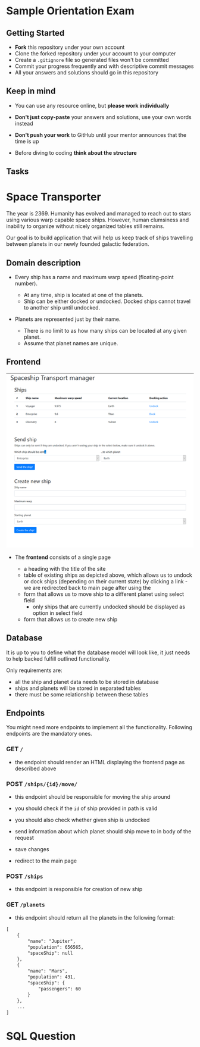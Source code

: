 # Sample Orientation Exam

## Getting Started

- **Fork** this repository under your own account
- Clone the forked repository under your account to your computer
- Create a `.gitignore` file so generated files won't be committed
- Commit your progress frequently and with descriptive commit messages
- All your answers and solutions should go in this repository

## Keep in mind

- You can use any resource online, but **please work individually**

- **Don't just copy-paste** your answers and solutions, use your own words
  instead

- **Don't push your work** to GitHub until your mentor announces that the time
  is up

- Before diving to coding **think about the structure**

## Tasks

# Space Transporter

The year is 2369. Humanity has evolved and managed to reach out to stars using
various warp capable space ships. However, human clumsiness and inability to organize without nicely organized tables still remains.

Our goal is to build application that will help us keep track of ships travelling
between planets in our newly founded galactic federation.

## Domain description

- Every ship has a name and maximum warp speed (floating-point number).
    - At any time, ship is located at one of the planets.
    - Ship can be either docked or undocked. Docked ships cannot travel
      to another ship until undocked.

- Planets are represented just by their name.
    - There is no limit to as how many ships can be located at any given planet.
    - Assume that planet names are unique.

## Frontend

![main](assets/frontpage.png)

- The **frontend** consists of a single page

  - a heading with the title of the site
  - table of existing ships as depicted above, which allows us
    to undock or dock ships (depending on their current state)
    by clicking a link
        - we are redirected back to main page after using the 
  - form that allows us to move ship to a different planet using
    select field
    - only ships that are currently undocked should be displayed
      as option in select field
  - form that allows us to create new ship

## Database

It is up to you to define what the database model will look
like, it just needs to help backed fulfill outlined functionality.

Only requirements are:

* all the ship and planet data needs to be stored in database
* ships and planets will be stored in separated tables
* there must be some relationship between these tables

## Endpoints

You might need more endpoints to implement all the functionality. Following
endpoints are the mandatory ones.

### GET `/`

- the endpoint should render an HTML displaying the frontend page
  as described above

### POST `/ships/{id}/move/`

- this endpoint should be responsible for moving the ship around

- you should check if the `id` of ship provided in path is valid
- you should also check whether given ship is undocked

- send information about which planet should ship move to in body of the 
  request

- save changes

- redirect to the main page

### POST `/ships`

- this endpoint is responsible for creation of new ship

### GET `/planets`

- this endpoint should return all the planets in the following format: 

```
[
    {
        "name": "Jupiter",
        "population": 656565,
        "spaceShip": null
    },
    {
        "name": "Mars",
        "population": 431,
        "spaceShip": {
            "passengers": 60
        }
    },
    ...
]
```


# SQL Question


